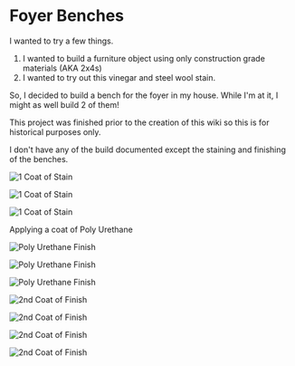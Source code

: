# Foyer Benches

I wanted to try a few things.
1.  I wanted to build a furniture object using only construction grade materials (AKA 2x4s)
1.  I wanted to try out this vinegar and steel wool stain.

So, I decided to build a bench for the foyer in my house.  While I'm at it, I might as well build 2 of them!

This project was finished prior to the creation of this wiki so this is for historical purposes only.

I don't have any of the build documented except the staining and finishing of the benches.

![1 Coat of Stain](/images/IMG_20181027_131438_1336.JPG)

![1 Coat of Stain](/images/IMG_20181027_131450_1337.JPG)

![1 Coat of Stain](/images/IMG_20181027_140528_1339.JPG)

Applying a coat of Poly Urethane

![Poly Urethane Finish](/images/IMG_20181028_154123_1340.JPG)

![Poly Urethane Finish](/images/IMG_20181028_154138_1341.JPG)

![Poly Urethane Finish](/images/IMG_20181028_154146_1342.JPG)

![2nd Coat of Finish](/images/IMG_20181029_123308_1343.JPG)

![2nd Coat of Finish](/images/IMG_20181029_123315_1344.JPG)

![2nd Coat of Finish](/images/IMG_20181029_123324_1345.JPG)

![2nd Coat of Finish](/images/IMG_20181029_123331_1346.JPG)
